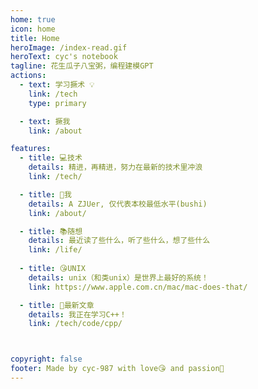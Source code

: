 ```yaml
---
home: true
icon: home
title: Home
heroImage: /index-read.gif
heroText: cyc's notebook
tagline: 花生瓜子八宝粥，编程建模GPT
actions:
  - text: 学习撅术 💡
    link: /tech
    type: primary

  - text: 撅我
    link: /about

features:
  - title: 💻技术
    details: 精进，再精进，努力在最新的技术里冲浪
    link: /tech/

  - title: 🥳我
    details: A ZJUer, 仅代表本校最低水平(bushi)
    link: /about/

  - title: 📚随想
    details: 最近读了些什么，听了些什么，想了些什么
    link: /life/
  
  - title: 😘UNIX
    details: unix（和类unix）是世界上最好的系统！
    link: https://www.apple.com.cn/mac/mac-does-that/

  - title: 📄最新文章
    details: 我正在学习C++！
    link: /tech/code/cpp/



copyright: false
footer: Made by cyc-987 with love😘 and passion🚀
---
```


